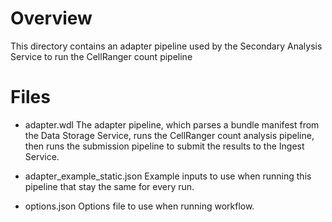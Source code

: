 # Overview

This directory contains an adapter pipeline used by the Secondary Analysis Service to run the CellRanger count pipeline

# Files

* adapter.wdl
The adapter pipeline, which parses a bundle manifest from the Data Storage Service, runs the CellRanger count analysis pipeline, then runs the submission pipeline to submit the results to the Ingest Service.

* adapter_example_static.json
Example inputs to use when running this pipeline that stay the same for every run.

* options.json
Options file to use when running workflow.
